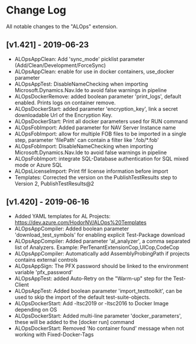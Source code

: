# Change Log
All notable changes to the "ALOps" extension.

## [v1.421] - 2019-06-23
- ALOpsAppClean: Add 'sync_mode' picklist parameter (Add/Clean/Development/ForceSync)
- ALOpsAppClean: enable for use in docker containers, use_docker parameter
- ALOpsAppTest: DisableNameChecking when importing Microsoft.Dynamics.Nav.Ide to avoid false warnings in pipeline
- ALOpsDockerRemove: added boolean parameter 'print_logs', default enabled. Prints logs on container remove.
- ALOpsDockerStart: added parameter 'encryption_key', link a secret downloadable Url of the Encryption Key.
- ALOpsDockerStart: Print all docker parameters used for RUN command
- ALOpsFobImport: Added parameter for NAV Server Instance name
- ALOpsFobImport: allow for multiple FOB files to be imported in a single step, parameter 'filePath' can contain a filter like '.fob/*.fob'
- ALOpsFobImport: DisableNameChecking when importing Microsoft.Dynamics.Nav.Ide to avoid false warnings in pipeline
- ALOpsFobImport: integrate SQL-Database authentication for SQL mixed mode or Azure SQL
- ALOpsLicenseImport: Print flf license information before import
- Templates: Corrected the version on the PublishTestResults step to Version 2, PublishTestResults@2

## [v1.420] - 2019-06-16
- Added YAML templates for AL Projects: https://dev.azure.com/HodorNV/ALOps%20Templates
- ALOpsAppCompiler: Added boolean parameter 'download_test_symbols' for enabling explicit Test-Package download
- ALOpsAppCompiler: Added parameter 'al_analyzer', a comma separated list of Analyzers. Example: PerTenantExtensionCop,UICop,CodeCop
- ALOpsAppCompiler: Automatically add AssemblyProbingPath if projects contains external controls
- ALOpsAppSign: The PFX password should be linked to the environment variable 'pfx_password'
- ALOpsAppTest: added Auto-Retry on the "Warm-up" step for the Test-Client
- ALOpsAppTest: Added boolean parameter 'import_testtoolkit', can be used to skip the import of the default test-suite-objects.
- ALOpsDockerStart: Add -ltsc2019 or -ltsc2016 to Docker Image depending on OS
- ALOpsDockerStart: Added multi-line parameter 'docker_parameters', these will be added to the [docker run] command
- ALOpsDockerStart: Removed 'No container found' message when not working with Fixed-Docker-Tags

